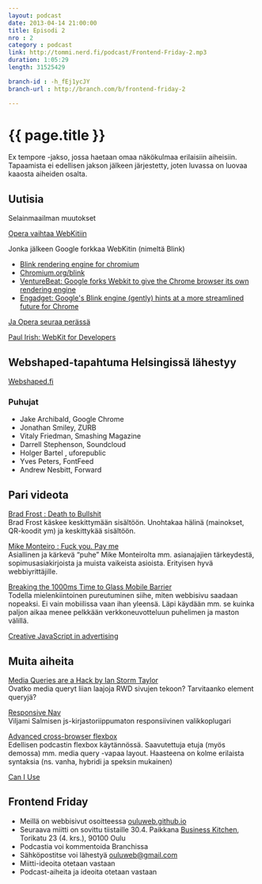 ```yaml
---
layout: podcast
date: 2013-04-14 21:00:00
title: Episodi 2
nro : 2
category : podcast
link: http://tommi.nerd.fi/podcast/Frontend-Friday-2.mp3
duration: 1:05:29
length: 31525429

branch-id : -h_fEj1ycJY
branch-url : http://branch.com/b/frontend-friday-2 

---
```

# {{ page.title }}
Ex tempore -jakso, jossa haetaan omaa näkökulmaa erilaisiin aiheisiin. Tapaamista ei edellisen jakson jälkeen järjestetty, joten luvassa on luovaa kaaosta aiheiden osalta. 


## Uutisia

Selainmaailman muutokset

[Opera vaihtaa WebKitiin](http://my.opera.com/ODIN/blog/300-million-users-and-move-to-webkit)

Jonka jälkeen Google forkkaa WebKitin (nimeltä Blink)

* [Blink rendering engine for chromium](http://blog.chromium.org/2013/04/blink-rendering-engine-for-chromium.html)
* [Chromium.org/blink](http://www.chromium.org/blink)
* [VentureBeat: Google forks Webkit to give the Chrome browser its own rendering engine ](http://venturebeat.com/2013/04/03/google-forks-webkit-to-give-the-chrome-browser-its-own-rendering-engine-insert-dongle-joke-here/)
* [Engadget: Google's Blink engine (gently) hints at a more streamlined future for Chrome](http://www.engadget.com/2013/04/05/googles-blink-engine-hints-at-more-streamlined-chrome/)

[Ja Opera seuraa perässä](http://venturebeat.com/2013/04/04/opera-joins-blink/)

[Paul Irish: WebKit for Developers](http://paulirish.com/2013/webkit-for-developers/)

## Webshaped-tapahtuma Helsingissä lähestyy

[Webshaped.fi](http://webshaped.fi/)

### Puhujat
* Jake Archibald, Google Chrome
* Jonathan Smiley, ZURB
* Vitaly Friedman, Smashing Magazine
* Darrell Stephenson, Soundcloud
* Holger Bartel , uforepublic
* Yves Peters, FontFeed
* Andrew Nesbitt, Forward

## Pari videota

[Brad Frost : Death to Bullshit](http://bradfrostweb.com/blog/post/death-to-bullshit-at-creative-mornings/)  
Brad Frost käskee keskittymään sisältöön. Unohtakaa hälinä (mainokset, QR-koodit ym) ja keskittykää sisältöön.

[Mike Monteiro : Fuck you. Pay me](http://vimeo.com/m/22053820)  
Asiallinen ja kärkevä “puhe” Mike Monteirolta mm. asianajajien tärkeydestä, sopimusasiakirjoista ja muista vaikeista asioista. Erityisen hyvä webbiyrittäjille.

[Breaking the 1000ms Time to Glass Mobile Barrier](http://www.youtube.com/watch?v=Il4swGfTOSM)  
Todella mielenkiintoinen pureutuminen siihe, miten webbisivu saadaan nopeaksi. Ei vain mobiilissa vaan ihan yleensä. Läpi käydään mm. se kuinka paljon aikaa menee pelkkään verkkoneuvotteluun puhelimen ja maston välillä.

[Creative JavaScript in advertising](http://vimeo.com/61252376)

## Muita aiheita

[Media Queries are a Hack by Ian Storm Taylor](http://ianstormtaylor.com/media-queries-are-a-hack/)  
Ovatko media queryt liian laajoja RWD sivujen tekoon? Tarvitaanko element queryjä?

[Responsive Nav](http://responsive-nav.com/)  
Viljami Salmisen js-kirjastoriippumaton responsiivinen valikkoplugari

[Advanced cross-browser flexbox](http://dev.opera.com/articles/view/advanced-cross-browser-flexbox/)  
Edellisen podcastin flexbox käytännössä. Saavutettuja etuja (myös demossa) mm. media query -vapaa layout. Haasteena on kolme erilaista syntaksia (ns. vanha, hybridi ja speksin mukainen)

[Can I Use](http://caniuse.com)

## Frontend Friday

* Meillä on webbisivut osoitteessa [ouluweb.github.io](http://oouluweb.github.io)
* Seuraava miitti on sovittu tiistaille 30.4. Paikkana [Business Kitchen](http://www.businesskitchen.fi/), Torikatu 23 (4. krs.), 90100 Oulu
* Podcastia voi kommentoida Branchissa
* Sähköpostitse voi lähestyä ouluweb@gmail.com
* Miitti-ideoita otetaan vastaan
* Podcast-aiheita ja ideoita otetaan vastaan

